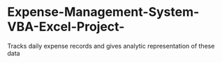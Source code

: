 # Expense-Management-System-VBA-Excel-Project-
Tracks daily expense records and gives analytic representation of these data
